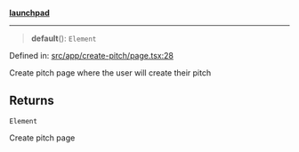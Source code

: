 [**launchpad**](index.md)

***

> **default**(): `Element`

Defined in: [src/app/create-pitch/page.tsx:28](https://github.com/victorbratov/launchpad/blob/35b0965dd86b05a55a9206d809917613bd599c25/src/app/create-pitch/page.tsx#L28)

Create pitch page where the user will create their pitch

## Returns

`Element`

Create pitch page
